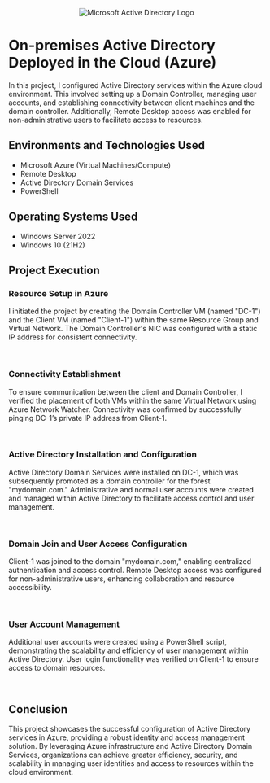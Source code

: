 <p align="center">
<img src="https://i.imgur.com/pU5A58S.png" alt="Microsoft Active Directory Logo"/>
</p>

<h1>On-premises Active Directory Deployed in the Cloud (Azure)</h1>
In this project, I configured Active Directory services within the Azure cloud environment. This involved setting up a Domain Controller, managing user accounts, and establishing connectivity between client machines and the domain controller. Additionally, Remote Desktop access was enabled for non-administrative users to facilitate access to resources.<br />


<h2>Environments and Technologies Used</h2>

- Microsoft Azure (Virtual Machines/Compute)
- Remote Desktop
- Active Directory Domain Services
- PowerShell

<h2>Operating Systems Used </h2>

- Windows Server 2022
- Windows 10 (21H2)

<h2>Project Execution</h2>

<h3>Resource Setup in Azure</h3>

<p>
I initiated the project by creating the Domain Controller VM (named "DC-1") and the Client VM (named "Client-1") within the same Resource Group and Virtual Network. The Domain Controller's NIC was configured with a static IP address for consistent connectivity.
</p>


<br />

<h3>Connectivity Establishment</h3>

<p>
To ensure communication between the client and Domain Controller, I verified the placement of both VMs within the same Virtual Network using Azure Network Watcher. Connectivity was confirmed by successfully pinging DC-1’s private IP address from Client-1.
</p>


<br />

<h3>Active Directory Installation and Configuration</h3>

<p>
Active Directory Domain Services were installed on DC-1, which was subsequently promoted as a domain controller for the forest "mydomain.com." Administrative and normal user accounts were created and managed within Active Directory to facilitate access control and user management.
</p>


<br />

<h3>Domain Join and User Access Configuration</h3>

<p>
Client-1 was joined to the domain "mydomain.com," enabling centralized authentication and access control. Remote Desktop access was configured for non-administrative users, enhancing collaboration and resource accessibility.
</p>



<br />

<h3>User Account Management</h3>

<p>
Additional user accounts were created using a PowerShell script, demonstrating the scalability and efficiency of user management within Active Directory. User login functionality was verified on Client-1 to ensure access to domain resources.
</p>



<br />
<h2>Conclusion</h2>

<p>
This project showcases the successful configuration of Active Directory services in Azure, providing a robust identity and access management solution. By leveraging Azure infrastructure and Active Directory Domain Services, organizations can achieve greater efficiency, security, and scalability in managing user identities and access to resources within the cloud environment.
</p>

<br />

